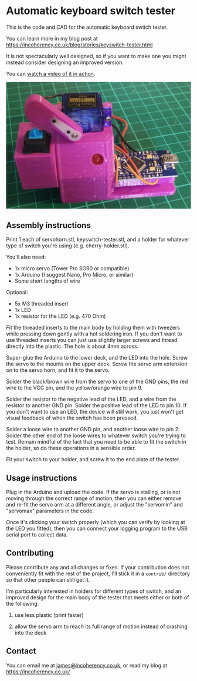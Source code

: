 # Automatic keyboard switch tester

This is the code and CAD for the automatic keyboard switch tester.

You can learn more in my blog post at https://incoherency.co.uk/blog/stories/keyswitch-tester.html

It is not spectacularly well designed, so if you want to make one you might instead consider designing an improved version.

You can [watch a video of it in action](https://www.youtube.com/watch?v=jl0PIKjTmjM).

![Photograph of device](photo.jpg)

## Assembly instructions

Print 1 each of servohorn.stl, keyswitch-tester.stl, and a holder for whatever type of switch you're using (e.g. cherry-holder.stl).

You'll also need:

 - 1x micro servo (Tower Pro SG90 or compatible)
 - 1x Arduino (I suggest Nano, Pro Micro, or similar)
 - Some short lengths of wire

Optional:

 - 5x M3 threaded insert
 - 1x LED
 - 1x resistor for the LED (e.g. 470 Ohm)

Fit the threaded inserts to the main body by holding them with tweezers while pressing down gently with a hot soldering iron. If you don't
want to use threaded inserts you can just use slightly larger screws and thread directly into the plastic. The hole is about 4mm across.

Super-glue the Arduino to the lower deck, and the LED into the hole. Screw the servo to the mounts on the upper deck. Screw the servo
arm extension on to the servo horn, and fit it to the servo.

Solder the black/brown wire from the servo to one of the GND pins, the red wire to the VCC pin, and the yellow/orange wire
to pin 9.

Solder the resistor to the negative lead of the LED, and a wire from the resistor to another GND pin. Solder the positive lead
of the LED to pin 10. If you don't want to use an LED, the device will still work, you just won't get visual feedback of when
the switch has been pressed.

Solder a loose wire to another GND pin, and another loose wire to pin 2. Solder the other end of the loose wires to whatever
switch you're trying to test. Remain mindful of the fact that you need to be able to fit the switch in the holder, so do these
operations in a sensible order.

Fit your switch to your holder, and screw it to the end plate of the tester.

## Usage instructions

Plug in the Arduino and upload the code. If the servo is stalling, or is not moving through the correct range of motion, then you can
either remove and re-fit the servo arm at a different angle, or adjust the "servomin" and "servomax" parameters in the code.

Once it's clicking your switch properly (which you can verify by looking at the LED you fitted), then you can connect your logging
program to the USB serial port to collect data.

## Contributing

Please contribute any and all changes or fixes. If your contribution does not conveniently fit with the rest of the project, I'll stick
it in a `contrib/` directory so that other people can still get it.

I'm particularly interested in holders for different types of switch, and an improved design for the main body of the tester that meets either
or both of the following:

1. use less plastic (print faster)

2. allow the servo arm to reach its full range of motion instead of crashing into the deck

## Contact

You can email me at james@incoherency.co.uk, or read my blog at https://incoherency.co.uk/
